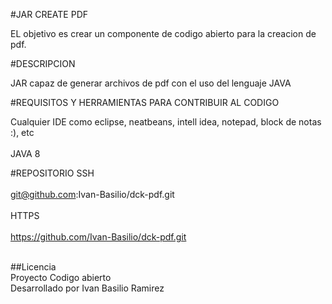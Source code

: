 #JAR CREATE PDF

EL objetivo es crear un componente de codigo abierto para la creacion de pdf.

#DESCRIPCION

JAR capaz de generar archivos de pdf con el uso del lenguaje JAVA

#REQUISITOS Y HERRAMIENTAS PARA CONTRIBUIR AL CODIGO

Cualquier IDE como eclipse, neatbeans, intell idea, notepad, block de notas :), etc
<br><br>
JAVA 8

#REPOSITORIO
SSH
<br><br>
<a href="git@github.com:Ivan-Basilio/dck-pdf.git" target="_blank"> git@github.com:Ivan-Basilio/dck-pdf.git </a>
<br><br>
HTTPS
<br><br>
<a href="https://github.com/Ivan-Basilio/dck-pdf.git" target="_blank">https://github.com/Ivan-Basilio/dck-pdf.git</a>
<br><br>

##Licencia	
Proyecto Codigo abierto
<br>
Desarrollado por Ivan Basilio Ramirez